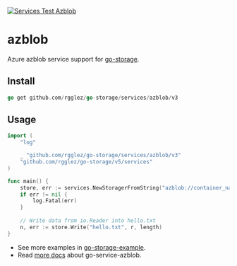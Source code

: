 [![Services Test Azblob](https://github.com/rgglez/go-storage/actions/workflows/services-test-azblob.yml/badge.svg)](https://github.com/rgglez/go-storage/actions/workflows/services-test-azblob.yml)

# azblob

Azure azblob service support for [go-storage](https://github.com/rgglez/go-storage).

## Install

```go
go get github.com/rgglez/go-storage/services/azblob/v3
```

## Usage

```go
import (
	"log"

	_ "github.com/rgglez/go-storage/services/azblob/v3"
	"github.com/rgglez/go-storage/v5/services"
)

func main() {
	store, err := services.NewStoragerFromString("azblob://container_name/path/to/workdir?credential=hmac:<account_name>:<account_key>&endpoint=https:<account_name>.<endpoint_suffix>")
	if err != nil {
		log.Fatal(err)
	}
	
	// Write data from io.Reader into hello.txt
	n, err := store.Write("hello.txt", r, length)
}
```

- See more examples in [go-storage-example](https://github.com/rgglez/go-storage-example).
- Read [more docs](https://beyondstorage.io/docs/go-storage/services/azblob) about go-service-azblob.
